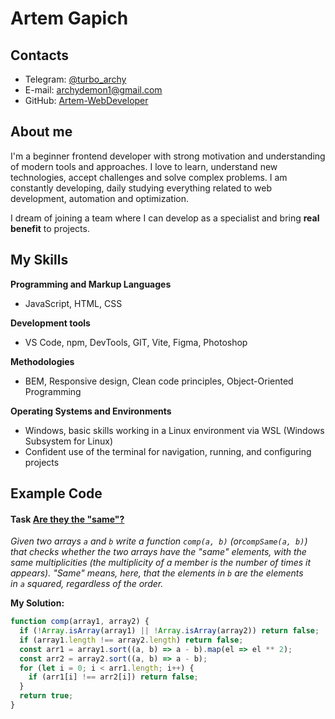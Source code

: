 # Artem Gapich

## Contacts

- Telegram: [@turbo_archy](https://t.me/turbo_archy)
- E-mail: archydemon1@gmail.com
- GitHub: [Artem-WebDeveloper](https://github.com/Artem-WebDeveloper)

## About me

I'm a beginner frontend developer with strong motivation and understanding of modern tools and approaches. I love to learn, understand new technologies, accept challenges and solve complex problems. I am constantly developing, daily studying everything related to web development, automation and optimization.

I dream of joining a team where I can develop as a specialist and bring **real benefit** to projects.

## My Skills

**Programming and Markup Languages**

- JavaScript, HTML, CSS

**Development tools**

- VS Code, npm, DevTools, GIT, Vite, Figma, Photoshop

**Methodologies**

- BEM, Responsive design, Clean code principles, Object-Oriented Programming

**Operating Systems and Environments**

- Windows, basic skills working in a Linux environment via WSL (Windows Subsystem for Linux)
- Confident use of the terminal for navigation, running, and configuring projects

## Example Code

#### Task [Are they the "same"?](https://www.codewars.com/kata/550498447451fbbd7600041c)

_Given two arrays `a` and `b` write a function `comp(a, b)` (or`compSame(a, b)`) that checks whether the two arrays have the "same" elements, with the same *multiplicities* (the multiplicity of a member is the number of times it appears). "Same" means, here, that the elements in `b` are the elements in `a` squared, regardless of the order._

**My Solution:**

```javascript
function comp(array1, array2) {
  if (!Array.isArray(array1) || !Array.isArray(array2)) return false;
  if (array1.length !== array2.length) return false;
  const arr1 = array1.sort((a, b) => a - b).map(el => el ** 2);
  const arr2 = array2.sort((a, b) => a - b);
  for (let i = 0; i < arr1.length; i++) {
    if (arr1[i] !== arr2[i]) return false;
  }
  return true;
}
```
